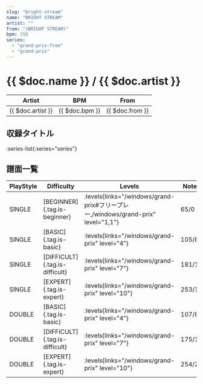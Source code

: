 ```yaml
---
slug: "bright-stream"
name: "BRIGHT STREAM"
artist: ""
from: "(BRIGHT STREAM)"
bpm: 158
series:
  - "grand-prix-free"
  - "grand-prix"
---
```


# {{ $doc.name }} / {{ $doc.artist }}

|Artist|BPM|From|
|------|---|----|
|{{ $doc.artist }}|{{ $doc.bpm }}|{{ $doc.from }}|

## 収録タイトル

:series-list{:series="series"}

## 譜面一覧

|PlayStyle|Difficulty|Levels|Notes|Movie|
|---------|----------|------|-----|-----|
|SINGLE|[BEGINNER]{.tag.is-beginner}| :levels{links="/windows/grand-prix#フリープレー,/windows/grand-prix" level="1,1"}|65/0||
|SINGLE|[BASIC]{.tag.is-basic}| :levels{links="/windows/grand-prix" level="4"}|105/8||
|SINGLE|[DIFFICULT]{.tag.is-difficult}| :levels{links="/windows/grand-prix" level="7"}|181/11||
|SINGLE|[EXPERT]{.tag.is-expert}| :levels{links="/windows/grand-prix" level="10"}|253/14||
|DOUBLE|[BASIC]{.tag.is-basic}| :levels{links="/windows/grand-prix" level="4"}|107/8||
|DOUBLE|[DIFFICULT]{.tag.is-difficult}| :levels{links="/windows/grand-prix" level="7"}|175/11||
|DOUBLE|[EXPERT]{.tag.is-expert}| :levels{links="/windows/grand-prix" level="10"}|254/20||

